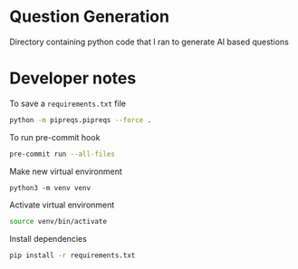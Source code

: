 # Question Generation

Directory containing python code that I ran to generate AI based questions

# Developer notes

To save a `requirements.txt` file

```bash
python -m pipreqs.pipreqs --force .
```

To run pre-commit hook

```bash
pre-commit run --all-files
```

Make new virtual environment

```
python3 -m venv venv
```

Activate virtual environment

```bash
source venv/bin/activate
```

Install dependencies

```bash
pip install -r requirements.txt
```
